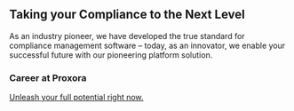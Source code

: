 ## Taking your Compliance to the Next Level
 
As an industry pioneer, we have developed the true standard for compliance management software – today, as an innovator, we enable your successful future with our pioneering platform solution.


### Career at Proxora

[Unleash your full potential right now.](https://www.proxora.com/en/careers/)
